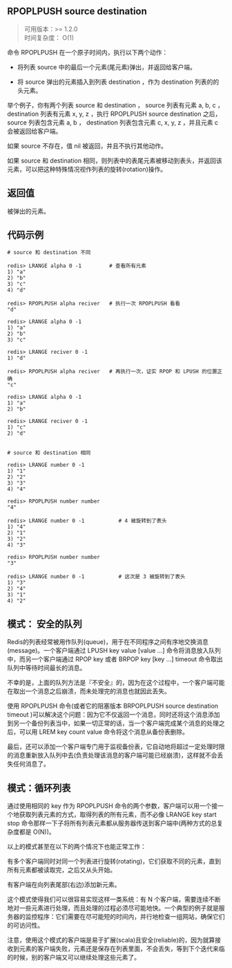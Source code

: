 ## RPOPLPUSH source destination
>可用版本：>= 1.2.0 <br/>
>时间复杂度： O(1)

命令 RPOPLPUSH 在一个原子时间内，执行以下两个动作：

- 将列表 source 中的最后一个元素(尾元素)弹出，并返回给客户端。

- 将 source 弹出的元素插入到列表 destination ，作为 destination 列表的的头元素。

举个例子，你有两个列表 source 和 destination ， source 列表有元素 a, b, c ， destination 列表有元素 x, y, z ，执行 RPOPLPUSH source destination 之后， source 列表包含元素 a, b ， destination 列表包含元素 c, x, y, z ，并且元素 c 会被返回给客户端。

如果 source 不存在，值 nil 被返回，并且不执行其他动作。

如果 source 和 destination 相同，则列表中的表尾元素被移动到表头，并返回该元素，可以把这种特殊情况视作列表的旋转(rotation)操作。


## 返回值

被弹出的元素。

## 代码示例

```shell script
# source 和 destination 不同

redis> LRANGE alpha 0 -1         # 查看所有元素
1) "a"
2) "b"
3) "c"
4) "d"

redis> RPOPLPUSH alpha reciver   # 执行一次 RPOPLPUSH 看看
"d"

redis> LRANGE alpha 0 -1
1) "a"
2) "b"
3) "c"

redis> LRANGE reciver 0 -1
1) "d"

redis> RPOPLPUSH alpha reciver   # 再执行一次，证实 RPOP 和 LPUSH 的位置正确
"c"

redis> LRANGE alpha 0 -1
1) "a"
2) "b"

redis> LRANGE reciver 0 -1
1) "c"
2) "d"


# source 和 destination 相同

redis> LRANGE number 0 -1
1) "1"
2) "2"
3) "3"
4) "4"

redis> RPOPLPUSH number number
"4"

redis> LRANGE number 0 -1           # 4 被旋转到了表头
1) "4"
2) "1"
3) "2"
4) "3"

redis> RPOPLPUSH number number
"3"

redis> LRANGE number 0 -1           # 这次是 3 被旋转到了表头
1) "3"
2) "4"
3) "1"
4) "2"
```

## 模式： 安全的队列
Redis的列表经常被用作队列(queue)，用于在不同程序之间有序地交换消息(message)。一个客户端通过 LPUSH key value [value …] 命令将消息放入队列中，而另一个客户端通过 RPOP key 或者 BRPOP key [key …] timeout 命令取出队列中等待时间最长的消息。

不幸的是，上面的队列方法是『不安全』的，因为在这个过程中，一个客户端可能在取出一个消息之后崩溃，而未处理完的消息也就因此丢失。

使用 RPOPLPUSH 命令(或者它的阻塞版本 BRPOPLPUSH source destination timeout )可以解决这个问题：因为它不仅返回一个消息，同时还将这个消息添加到另一个备份列表当中，如果一切正常的话，当一个客户端完成某个消息的处理之后，可以用 LREM key count value 命令将这个消息从备份表删除。

最后，还可以添加一个客户端专门用于监视备份表，它自动地将超过一定处理时限的消息重新放入队列中去(负责处理该消息的客户端可能已经崩溃)，这样就不会丢失任何消息了。

## 模式：循环列表
通过使用相同的 key 作为 RPOPLPUSH 命令的两个参数，客户端可以用一个接一个地获取列表元素的方式，取得列表的所有元素，而不必像 LRANGE key start stop 命令那样一下子将所有列表元素都从服务器传送到客户端中(两种方式的总复杂度都是 O(N))。
   
以上的模式甚至在以下的两个情况下也能正常工作：
   
有多个客户端同时对同一个列表进行旋转(rotating)，它们获取不同的元素，直到所有元素都被读取完，之后又从头开始。
   
有客户端在向列表尾部(右边)添加新元素。
   
这个模式使得我们可以很容易实现这样一类系统：有 N 个客户端，需要连续不断地对一些元素进行处理，而且处理的过程必须尽可能地快。一个典型的例子就是服务器的监控程序：它们需要在尽可能短的时间内，并行地检查一组网站，确保它们的可访问性。
   
注意，使用这个模式的客户端是易于扩展(scala)且安全(reliable)的，因为就算接收到元素的客户端失败，元素还是保存在列表里面，不会丢失，等到下个迭代来临的时候，别的客户端又可以继续处理这些元素了。